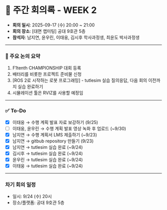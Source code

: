 # 📝 주간 회의록 - WEEK 2

- **회의 일시**: 2025-09-17 (수) 20:00 ~ 21:00
- **회의 장소**: [대면 랩미팅] 공대 9호관 5층
- **참석자**: 남지연, 윤우린, 이태웅, 김시후 학사과정생, 최윤도 박사과정생
  
---

### 📍 주요 논의 요약
1. F1tenth CHAMPIONSHIP 대회 등록
2. 배터리를 비롯한 프로젝트 준비물 신청
3. [ROS 2로 시작하는 로봇 프로그래밍] - tutlesim 실습 질의응답, 다음 회의 이전까지 실습 완료하기
4. 시뮬레이션 툴은 RVIZ를 사용할 예정임

---

### ✅ To-Do
- [x] 이태웅 → 수행 계획 발표 자료 보강하기 (9/25)
- [ ] 이태웅, 윤우린 → 수행 계획 발표 영상 녹화 후 업로드 (~9/30)
- [x] 남지연 → 수행 계획서 LMS 제출하기 (~9/23)
- [x] 남지연 → gitbub repository 만들기 (9/23)
- [x] 남지연 → tutlesim 실습 완료 (~9/24)
- [x] 김시후 → tutlesim 실습 완료 (~9/24)
- [x] 윤우린 → tutlesim 실습 완료 (~9/24)
- [x] 이태웅 → tutlesim 실습 완료 (~9/24)

---

### 차기 회의 일정
- 일시: 9/24 (수) 20시
- 장소/플랫폼: 공대 9호관 5층
